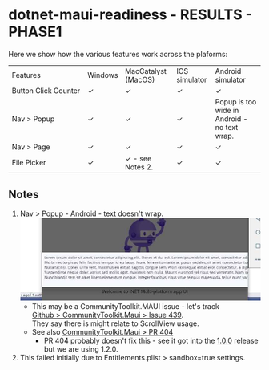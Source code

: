 # dotnet-maui-readiness - RESULTS - PHASE1

Here we show how the various features work across the plaforms:

<table>
<tbody>
<!-- U+2713 is a Tick mark -->
<tr>
  <td width="30%">Features</td>
  <td>Windows</td>
  <td>MacCatalyst (MacOS)</td>
  <td>IOS simulator</td>
  <td>Android simulator</td>
</tr>
<tr>
    <td>Button Click Counter</td>
    <td>&#x2713;</td>
    <td>&#x2713;</td>
    <td>&#x2713;</td>
    <td>&#x2713;</td>
</tr>
<tr>
    <td>Nav > Popup</td>
    <td>&#x2713;</td>
    <td>&#x2713;</td>
    <td>&#x2713;</td>
    <td>Popup is too wide in Android - no text wrap.</td>
</tr>
<tr>
    <td>Nav > Page</td>
    <td>&#x2713;</td>
    <td>&#x2713;</td>
    <td>&#x2713;</td>
    <td>&#x2713;</td>
</tr>
<tr>
    <td>File Picker</td>
    <td>&#x2713;</td>
    <td>&#x2713; - see Notes 2.</td>
    <td>&#x2713;</td>
    <td>&#x2713;</td>
</tr>
</tbody>
</table>

## Notes

  1. Nav > Popup - Android - text doesn't wrap.  
     <img src="documentation/images/phase1-android-popup-issue.jpg" />
      - This may be a CommunityToolkit.MAUI issue - let's track  
        <a href="https://github.com/CommunityToolkit/Maui/issues/439">Github > CommunityToolkit.Maui > Issue 439</a>.  
        They say there is might relate to ScrollView usage.
      - See also <a href="https://github.com/CommunityToolkit/Maui/pull/404">CommunityToolkit.Maui &gt; PR 404</a>
          - PR 404 probably doesn't fix this - see it got into the
            <a href="https://github.com/CommunityToolkit/Maui/releases/tag/1.0.0">1.0.0</a> release but we are using 1.2.0.
  2. This failed initially due to Entitlements.plist > sandbox=true settings.
